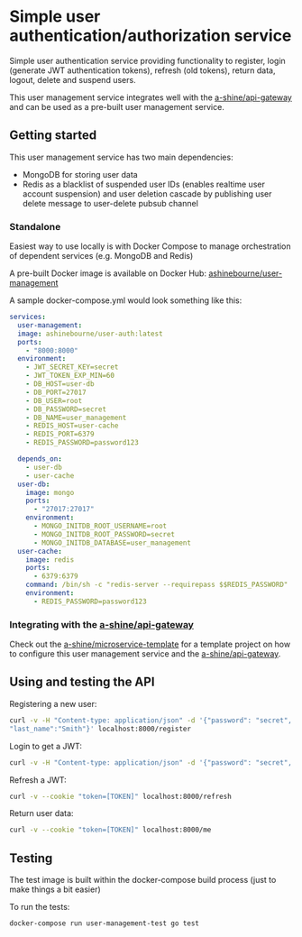 # Simple user authentication/authorization service

Simple user authentication service providing functionality to register, login (generate JWT authentication tokens),
refresh (old tokens), return data, logout, delete and suspend users.

This user management service integrates well with the [a-shine/api-gateway](https://github.com/a-shine/api-gateway) and
can be used as a pre-built user management service.

## Getting started

This user management service has two main dependencies:

- MongoDB for storing user data
- Redis as a blacklist of suspended user IDs (enables realtime user account suspension) and user deletion cascade by
  publishing user delete message to user-delete pubsub channel

### Standalone

Easiest way to use locally is with Docker Compose to manage orchestration of dependent services (e.g. MongoDB and Redis)

A pre-built Docker image is available on Docker Hub:
[ashinebourne/user-management](https://hub.docker.com/r/ashinebourne/user-auth)

A sample docker-compose.yml would look something like this:

```yaml
services:
  user-management:
  image: ashinebourne/user-auth:latest
  ports:
    - "8000:8000"
  environment:
    - JWT_SECRET_KEY=secret
    - JWT_TOKEN_EXP_MIN=60
    - DB_HOST=user-db
    - DB_PORT=27017
    - DB_USER=root
    - DB_PASSWORD=secret
    - DB_NAME=user_management
    - REDIS_HOST=user-cache
    - REDIS_PORT=6379
    - REDIS_PASSWORD=password123

  depends_on:
    - user-db
    - user-cache
  user-db:
    image: mongo
    ports:
      - "27017:27017"
    environment:
      - MONGO_INITDB_ROOT_USERNAME=root
      - MONGO_INITDB_ROOT_PASSWORD=secret
      - MONGO_INITDB_DATABASE=user_management
  user-cache:
    image: redis
    ports:
      - 6379:6379
    command: /bin/sh -c "redis-server --requirepass $$REDIS_PASSWORD"
    environment:
      - REDIS_PASSWORD=password123
```

### Integrating with the [a-shine/api-gateway](https://github.com/a-shine/api-gateway)

Check out the [a-shine/microservice-template](https://github.com/a-shine/microservice-template) for a template project
on how to configure this user management service and the [a-shine/api-gateway](https://github.com/a-shine/api-gateway).

## Using and testing the API

Registering a new user:

```bash
curl -v -H "Content-type: application/json" -d '{"password": "secret", "email":"bob@myemail.com", "first_name":"Bob",
"last_name":"Smith"}' localhost:8000/register
```

Login to get a JWT:

```bash
curl -v -H "Content-type: application/json" -d '{"password": "secret", "email":"bob@myemail.com"}' localhost:8000/login
```

Refresh a JWT:

```bash
curl -v --cookie "token=[TOKEN]" localhost:8000/refresh
```

Return user data:

```bash
curl -v --cookie "token=[TOKEN]" localhost:8000/me
```

## Testing

The test image is built within the docker-compose build process (just to make things a bit easier)

To run the tests:

```bash
docker-compose run user-management-test go test
```
